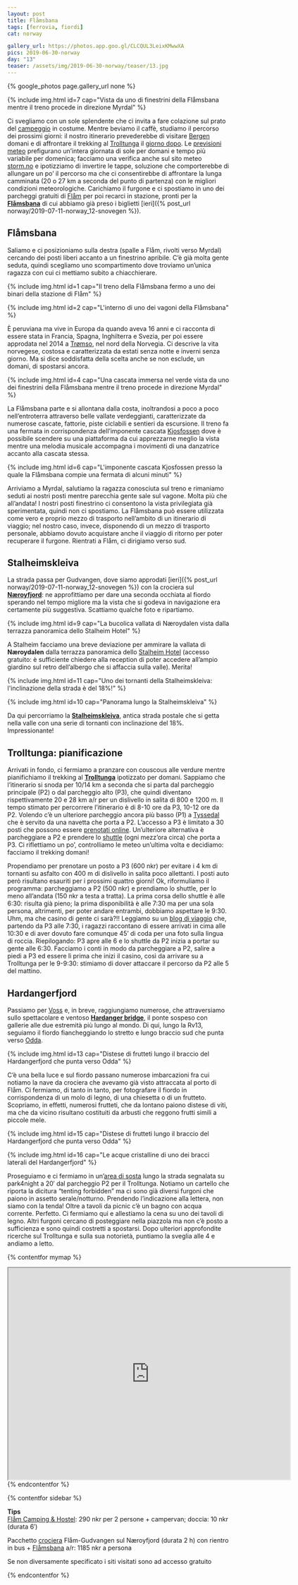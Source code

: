 ```yaml
---
layout: post
title: Flåmsbana
tags: [ferrovia, fiordi]
cat: norway

gallery_url: https://photos.app.goo.gl/CLCQUL3LeixKMwwXA
pics: 2019-06-30-norway
day: "13"
teaser: /assets/img/2019-06-30-norway/teaser/13.jpg
---
```


{% google_photos page.gallery_url none %}

{% include img.html id=7 cap="Vista da uno di finestrini della Flåmsbana mentre il treno procede in direzione Myrdal" %}

Ci svegliamo con un sole splendente che ci invita a fare colazione sul prato del [campeggio](https://www.flaam-camping.no/) in costume. Mentre beviamo il caffè, studiamo il percorso dei prossimi giorni: il nostro itinerario prevederebbe di visitare [Bergen](https://www.visitnorway.com/places-to-go/fjord-norway/bergen/) domani e di affrontare il trekking al [Trolltunga](https://www.visitnorway.com/places-to-go/fjord-norway/the-hardangerfjord-region/hiking-to-trolltunga/) il [giorno dopo](/). Le [previsioni meteo](https://www.yr.no/place/Norway/) prefigurano un’intera giornata di sole per domani e tempo più variabile per domenica; facciamo una verifica anche sul sito meteo [storm.no](https://www.storm.no/) e ipotizziamo di invertire le tappe, soluzione che comporterebbe di allungare un po’ il percorso ma che ci consentirebbe di affrontare la lunga camminata (20 o 27 km a seconda del punto di partenza) con le migliori condizioni meteorologiche. Carichiamo il furgone e ci spostiamo in uno dei parcheggi gratuiti di [Flåm](https://www.visitflam.com/) per poi recarci in stazione, pronti per la **[Flåmsbana](https://www.visitflam.com/flamsbana/)** di cui abbiamo già preso i biglietti [ieri]({% post_url norway/2019-07-11-norway_12-snovegen %}).

## Flåmsbana

Saliamo e ci posizioniamo sulla destra (spalle a Flåm, rivolti verso Myrdal) cercando dei posti liberi accanto a un finestrino apribile. C’è già molta gente seduta, quindi scegliamo uno scompartimento dove troviamo un’unica ragazza con cui ci mettiamo subito a chiacchierare.

{% include img.html id=1 cap="Il treno della Flåmsbana fermo a uno dei binari della stazione di Flåm" %}

{% include img.html id=2 cap="L'interno di uno dei vagoni della Flåmsbana" %}

È peruviana ma vive in Europa da quando aveva 16 anni e ci racconta di essere stata in Francia, Spagna, Inghilterra e Svezia, per poi essere approdata nel 2014 a [Trømso](https://www.visitnorway.com/places-to-go/northern-norway/tromso/), nel nord della Norvegia. Ci descrive la vita norvegese, costosa e caratterizzata da estati senza notte e inverni senza giorno. Ma si dice soddisfatta della scelta anche se non esclude, un domani, di spostarsi ancora.

{% include img.html id=4 cap="Una cascata immersa nel verde vista da uno dei finestrini della Flåmsbana mentre il treno procede in direzione Myrdal" %}

La Flåmsbana parte e si allontana dalla costa, inoltrandosi a poco a poco nell’entroterra attraverso belle vallate verdeggianti, caratterizzate da numerose cascate, fattorie, piste ciclabili e sentieri da escursione. Il treno fa una fermata in corrispondenza dell’imponente cascata [Kjosfossen](http://www.europeanwaterfalls.com/waterfalls/kjosfossen/) dove è possibile scendere su una piattaforma da cui apprezzarne meglio la vista mentre una melodia musicale accompagna i movimenti di una danzatrice accanto alla cascata stessa.

{% include img.html id=6 cap="L'imponente cascata Kjosfossen presso la quale la Flåmsbana compie una fermata di alcuni minuti" %}

Arriviamo a Myrdal, salutiamo la ragazza conosciuta sul treno e rimaniamo seduti ai nostri posti mentre parecchia gente sale sul vagone. Molta più che all’andata! I nostri posti finestrino ci consentono la vista privilegiata già sperimentata, quindi non ci spostiamo. La Flåmsbana può essere utilizzata come vero e proprio mezzo di trasporto nell’ambito di un itinerario di viaggio; nel nostro caso, invece, disponendo di un mezzo di trasporto personale, abbiamo dovuto acquistare anche il viaggio di ritorno per poter recuperare il furgone. Rientrati a Flåm, ci dirigiamo verso sud.

## Stalheimskleiva

La strada passa per Gudvangen, dove siamo approdati [ieri]({% post_url norway/2019-07-11-norway_12-snovegen %}) con la crociera sul **[Næroyfjord](https://www.visitnorway.com/listings/the-unesco-n%C3%A6r%C3%B8yfjord/12020/)**: ne approfittiamo per dare una seconda occhiata al fiordo sperando nel tempo migliore ma la vista che si godeva in navigazione era certamente più suggestiva. Scattiamo qualche foto e ripartiamo.

{% include img.html id=9 cap="La bucolica vallata di Næroydalen vista dalla terrazza panoramica dello Stalheim Hotel" %}

A Stalheim facciamo una breve deviazione per ammirare la vallata di **Næroydalen** dalla terrazza panoramica dello [Stalheim Hotel](https://www.stalheim.com/) (accesso gratuito: è sufficiente chiedere alla reception di poter accedere all’ampio giardino sul retro dell’albergo che si affaccia sulla valle). Merita!

{% include img.html id=11 cap="Uno dei tornanti della Stalheimskleiva: l'inclinazione della strada è del 18%!" %}

{% include img.html id=10 cap="Panorama lungo la Stalheimskleiva" %}

Da qui percorriamo la **[Stalheimskleiva](https://www.fjordtours.com/things-to-do-in-norway/museums-and-attractions/stalheimskleiva-hair-pin-bends/)**, antica strada postale che si getta nella valle con una serie di tornanti con inclinazione del 18%. Impressionante!

## Trolltunga: pianificazione

Arrivati in fondo, ci fermiamo a pranzare con couscous alle verdure mentre pianifichiamo il trekking al **[Trolltunga](https://www.visitnorway.com/places-to-go/fjord-norway/the-hardangerfjord-region/things-to-do/hiking-to-trolltunga/)** ipotizzato per domani. Sappiamo che l’itinerario si snoda per 10/14 km a seconda che si parta dal parcheggio principale (P2) o dal parcheggio alto (P3), che quindi diventano rispettivamente 20 e 28 km a/r per un dislivello in salita di 800 e 1200 m. Il tempo stimato per percorrere l’itinerario è di 8-10 ore da P3, 10-12 ore da P2. Volendo c’è un ulteriore parcheggio ancora più basso (P1) a [Tyssedal](https://en.wikipedia.org/wiki/Tyssedal) che è servito da una navetta che porta a P2. L’accesso a P3 è limitato a 30 posti che possono essere [prenotati online](https://www.trolltunganorway.com/en_GB/parking). Un’ulteriore alternativa è parcheggiare a P2 e prendere lo [shuttle](https://www.trolltunganorway.com/en_GB/activity/100402/bus-from-skjeggedal-to-maagelitopp-to-the-upper-starting-point-for-the-trolltunga-hike) (ogni mezz’ora circa) che porta a P3. Ci riflettiamo un po’, controlliamo le meteo un’ultima volta e decidiamo: facciamo il trekking domani!

Propendiamo per prenotare un posto a P3 (600 nkr) per evitare i 4 km di tornanti su asfalto con 400 m di dislivello in salita poco allettanti. I posti auto però risultano esauriti per i prossimi quattro giorni! Ok, riformuliamo il programma: parcheggiamo a P2 (500 nkr) e prendiamo lo shuttle, per lo meno all’andata (150 nkr a testa a tratta). La prima corsa dello shuttle è alle 6:30: risulta già pieno; la prima disponibilità è alle 7:30 ma per una sola persona, altrimenti, per poter andare entrambi, dobbiamo aspettare le 9:30. Uhm, ma che casino di gente ci sarà?!! Leggiamo su un [blog di viaggio](https://roads-and-rivers.com/hiking-trolltunga-how-to-get-there-and-where-to-park/) che, partendo da P3 alle 7:30, i ragazzi raccontano di essere arrivati in cima alle 10:30 e di aver dovuto fare comunque 45’ di coda per una foto sulla lingua di roccia. Riepilogando: P3 apre alle 6 e lo shuttle da P2 inizia a portar su gente alle 6:30. Facciamo i conti in modo da parcheggiare a P2, salire a piedi a P3 ed essere lì prima che inizi il casino, così da arrivare su a Trolltunga per le 9-9:30: stimiamo di dover attaccare il percorso da P2 alle 5 del mattino.

## Hardangerfjord

Passiamo per [Voss](https://www.visitnorway.com/places-to-go/fjord-norway/voss/) e, in breve, raggiungiamo numerose, che attraversiamo sullo spettacolare e ventoso **[Hardanger bridge](https://en.wikipedia.org/wiki/Hardanger_Bridge)**, il ponte sospeso con gallerie alle due estremità più lungo al mondo. Di qui, lungo la Rv13, seguiamo il fiordo fiancheggiando lo stretto e lungo braccio sud che punta verso [Odda](https://it.wikipedia.org/wiki/Odda).

{% include img.html id=13 cap="Distese di frutteti lungo il braccio del Hardangerfjord che punta verso Odda" %}

C’è una bella luce e sul fiordo passano numerose imbarcazioni fra cui notiamo la nave da crociera che avevamo già visto attraccata al porto di Flåm. Ci fermiamo, di tanto in tanto, per fotografare il fiordo in corrispondenza di un molo di legno, di una chiesetta o di un frutteto. Scopriamo, in effetti, numerosi frutteti, che da lontano paiono distese di viti, ma che da vicino risultano costituiti da arbusti che reggono frutti simili a piccole mele.

{% include img.html id=15 cap="Distese di frutteti lungo il braccio del Hardangerfjord che punta verso Odda" %}

{% include img.html id=16 cap="Le acque cristalline di uno dei bracci laterali del Hardangerfjord" %}

Proseguiamo e ci fermiamo in un’[area di sosta](https://park4night.com/lieu/82594//riksveg-13/norway/ullensvang#prettyPhoto) lungo la strada segnalata su park4night a 20′ dal parcheggio P2 per il Trolltunga. Notiamo un cartello che riporta la dicitura “tenting forbidden” ma ci sono già diversi furgoni che paiono in assetto serale/notturno. Prendendo l’indicazione alla lettera, non siamo con la tenda! Oltre a tavoli da picnic c’è un bagno con acqua corrente. Perfetto. Ci fermiamo qui e allestiamo la cena su uno dei tavoli di legno. Altri furgoni cercano di posteggiare nella piazzola ma non c’è posto a sufficienza e sono quindi costretti a spostarsi. Dopo ulteriori approfondite ricerche sul Trolltunga e sulla sua notorietà, puntiamo la sveglia alle 4 e andiamo a letto.

{% contentfor mymap %}
<iframe src="https://www.google.com/maps/d/embed?mid=1QYY-MZgXJcrSYFfwXORTdeC2T-gt9-QB&ehbc=2E312F" width="640" height="480"></iframe>
{% endcontentfor %}

{% contentfor sidebar %}

**Tips**  
[Flåm Camping &amp; Hostel](https://www.flaam-camping.no/): 290 nkr per 2 persone + campervan; doccia: 10 nkr (durata 6′)

Pacchetto [crociera](https://www.visitflam.com/packages/naeroyfjord-round-trip/) Flåm-Gudvangen sul Næroyfjord (durata 2 h) con rientro in bus + [Flåmsbana](https://www.visitflam.com/flamsbana/) a/r: 1185 nkr a persona

Se non diversamente specificato i siti visitati sono ad accesso gratuito

{% endcontentfor %}